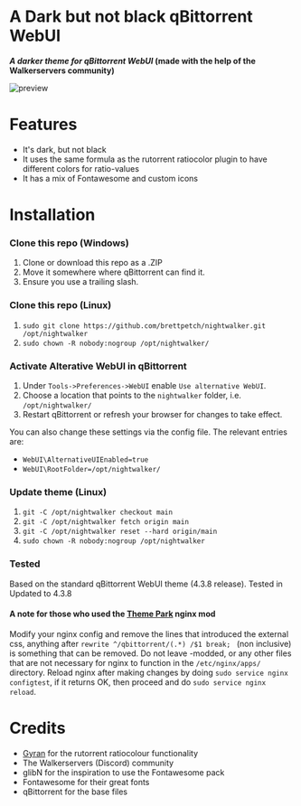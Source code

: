 # A Dark but not black qBittorrent WebUI 

**_A darker theme for qBittorrent WebUI_ (made with the help of the Walkerservers community)**

![preview][preview]

# Features

- It's dark, but not black
- It uses the same formula as the rutorrent ratiocolor plugin to have different colors for ratio-values
- It has a mix of Fontawesome and custom icons

# Installation

### Clone this repo (Windows)

1. Clone or download this repo as a .ZIP
2. Move it somewhere where qBittorrent can find it.
3. Ensure you use a trailing slash.

### Clone this repo (Linux)

1. `sudo git clone https://github.com/brettpetch/nightwalker.git /opt/nightwalker`
3. `sudo chown -R nobody:nogroup /opt/nightwalker/`

### Activate Alterative WebUI in qBittorrent

1. Under `Tools->Preferences->WebUI` enable `Use alternative WebUI`.
2. Choose a location that points to the `nightwalker` folder, i.e. `/opt/nightwalker/`
3. Restart qBittorrent or refresh your browser for changes to take effect.

You can also change these settings via the config file. The relevant entries are:

- `WebUI\AlternativeUIEnabled=true`
- `WebUI\RootFolder=/opt/nightwalker/`

### Update theme (Linux)

1. `git -C /opt/nightwalker checkout main`
2. `git -C /opt/nightwalker fetch origin main`
3. `git -C /opt/nightwalker reset --hard origin/main`
4. `sudo chown -R nobody:nogroup /opt/nightwalker`

### Tested

Based on the standard qBittorrent WebUI theme (4.3.8 release).
Tested in Updated to 4.3.8

#### A note for those who used the [Theme Park][theme.park] nginx mod

Modify your nginx config and remove the lines that introduced the external css, anything after `rewrite ^/qbittorrent/(.*) /$1 break; ` (non inclusive) is something that can be removed. Do not leave -modded, or any other files that are not necessary for nginx to function in the `/etc/nginx/apps/` directory. Reload nginx after making changes by doing `sudo service nginx configtest`, if it returns OK, then proceed and do `sudo service nginx reload`. 

# Credits

* [Gyran](https://github.com/Gyran/rutorrent-ratiocolor) for the rutorrent ratiocolour functionality
* The Walkerservers (Discord) community
* glibN for the inspiration to use the Fontawesome pack
* Fontawesome for their great fonts
* qBittorrent for the base files

[preview]: preview.png
[qbittorrentsource]: https://github.com/qbittorrent/qBittorrent/tree/master/src/webui/www1\
[theme.park]: https://github.com/gilbN/theme.park/wiki/qBittorrent
